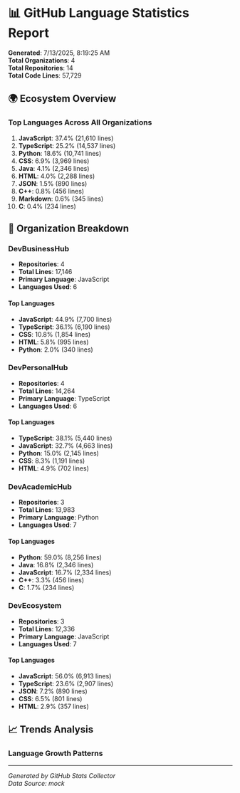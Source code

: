# 📊 GitHub Language Statistics Report

**Generated**: 7/13/2025, 8:19:25 AM  
**Total Organizations**: 4  
**Total Repositories**: 14  
**Total Code Lines**: 57,729

## 🌍 Ecosystem Overview

### Top Languages Across All Organizations
1. **JavaScript**: 37.4% (21,610 lines)
2. **TypeScript**: 25.2% (14,537 lines)
3. **Python**: 18.6% (10,741 lines)
4. **CSS**: 6.9% (3,969 lines)
5. **Java**: 4.1% (2,346 lines)
6. **HTML**: 4.0% (2,288 lines)
7. **JSON**: 1.5% (890 lines)
8. **C++**: 0.8% (456 lines)
9. **Markdown**: 0.6% (345 lines)
10. **C**: 0.4% (234 lines)

## 🏢 Organization Breakdown


### DevBusinessHub
- **Repositories**: 4
- **Total Lines**: 17,146
- **Primary Language**: JavaScript
- **Languages Used**: 6

#### Top Languages
- **JavaScript**: 44.9% (7,700 lines)
- **TypeScript**: 36.1% (6,190 lines)
- **CSS**: 10.8% (1,854 lines)
- **HTML**: 5.8% (995 lines)
- **Python**: 2.0% (340 lines)


### DevPersonalHub
- **Repositories**: 4
- **Total Lines**: 14,264
- **Primary Language**: TypeScript
- **Languages Used**: 6

#### Top Languages
- **TypeScript**: 38.1% (5,440 lines)
- **JavaScript**: 32.7% (4,663 lines)
- **Python**: 15.0% (2,145 lines)
- **CSS**: 8.3% (1,191 lines)
- **HTML**: 4.9% (702 lines)


### DevAcademicHub
- **Repositories**: 3
- **Total Lines**: 13,983
- **Primary Language**: Python
- **Languages Used**: 7

#### Top Languages
- **Python**: 59.0% (8,256 lines)
- **Java**: 16.8% (2,346 lines)
- **JavaScript**: 16.7% (2,334 lines)
- **C++**: 3.3% (456 lines)
- **C**: 1.7% (234 lines)


### DevEcosystem
- **Repositories**: 3
- **Total Lines**: 12,336
- **Primary Language**: JavaScript
- **Languages Used**: 7

#### Top Languages
- **JavaScript**: 56.0% (6,913 lines)
- **TypeScript**: 23.6% (2,907 lines)
- **JSON**: 7.2% (890 lines)
- **CSS**: 6.5% (801 lines)
- **HTML**: 2.9% (357 lines)


## 📈 Trends Analysis


### Language Growth Patterns



---

*Generated by GitHub Stats Collector*  
*Data Source: mock*
